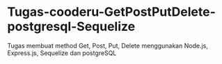 # Tugas-cooderu-GetPostPutDelete-postgresql-Sequelize

Tugas membuat method Get, Post, Put, Delete menggunakan Node.js, Express.js, Sequelize dan postgreSQL
